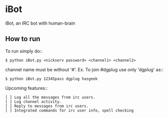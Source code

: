 iBot
====

iBot, an IRC bot with human-brain

How to run
----------

To run simply do::

	$ python iBot.py <nickserv password> <channel1> <channel2>

channel name must be without '#'. Ex. To join #dgplug use only 'dgplug' as::

	$ python iBot.py 12345pass dgplug hasgeek

Upcoming features::

	[ ] Log all the messages from irc users.
	[ ] Log channel activity.
	[ ] Reply to messages from irc users.
	[ ] Integrated commands for irc user info, spell checking